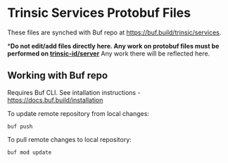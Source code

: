 # Trinsic Services Protobuf Files

These files are synched with Buf repo at https://buf.build/trinsic/services.

***Do not edit/add files directly here. Any work on protobuf files must be performed on [trinsic-id/server](https://github.com/trinsic-id/server/tree/main/proto)** Any work there will be reflected here.

## Working with Buf repo

Requires Buf CLI. See intallation instructions - https://docs.buf.build/installation

To update remote repository from local changes:

```
buf push
```

To pull remote changes to local repository:

```
buf mod update
```
